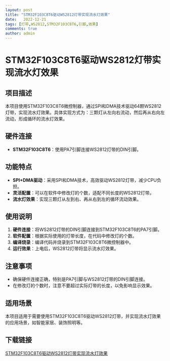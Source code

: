 ```yaml
---
layout: post
title: "STM32F103C8T6驱动WS2812灯带实现流水灯效果"
date:   2022-12-21
tags: [灯带,WS2812,STM32F103C8T6,引脚,效果]
comments: true
author: admin
---
```

# STM32F103C8T6驱动WS2812灯带实现流水灯效果

## 项目描述

本项目使用STM32F103C8T6微控制器，通过SPI和DMA技术驱动64颗WS2812灯带，实现流水灯效果。具体实现方式为：三颗灯从左向右流动，然后再从右向左流动，形成循环的流水灯效果。

## 硬件连接

- **STM32F103C8T6**：使用PA7引脚连接WS2812灯带的DIN引脚。

## 功能特点

- **SPI+DMA驱动**：采用SPI和DMA技术，高效驱动WS2812灯带，减少CPU负担。
- **灵活配置**：可以在软件中修改灯的个数，适配不同长度的WS2812灯带。
- **流水灯效果**：实现三颗灯从左到右、再从右到左的循环流动效果。

## 使用说明

1. **硬件连接**：将WS2812灯带的DIN引脚连接到STM32F103C8T6的PA7引脚。
2. **软件配置**：根据实际使用的灯带长度，在代码中修改灯的个数。
3. **编译烧录**：编译代码并烧录到STM32F103C8T6微控制器中。
4. **运行效果**：上电后，WS2812灯带将显示流水灯效果。

## 注意事项

- 确保硬件连接正确，特别是PA7引脚与WS2812灯带的DIN引脚连接。
- 在修改灯的个数时，注意不要超过实际灯带的长度，以免影响显示效果。

## 适用场景

本项目适用于需要使用STM32F103C8T6驱动WS2812灯带，并实现流水灯效果的应用场景，如智能家居、装饰照明等。

## 下载链接

[STM32F103C8T6驱动WS2812灯带实现流水灯效果](https://pan.quark.cn/s/bd516cc35eda)